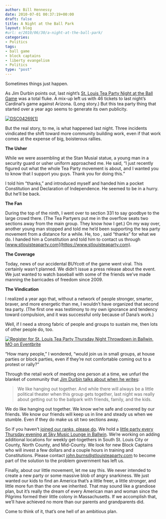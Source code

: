 ```yaml
---
author: Bill Hennessy
date: 2010-07-01 00:37:19+00:00
draft: false
title: A Night at the Ball Park
layout: blog
#url: e/2010/06/30/a-night-at-the-ball-park/
categories:
- Politics
tags:
- ball game
- block captains
- liberty evangelism
- Politics
type: "post"
---
```


Sometimes things just happen. 

 

As Jim Durbin points out, last night’s [St. Louis Tea Party Night at the Ball Game](https://www.24thstate.com/2010/06/about-that-baseball-game.html) was a total fluke. A mix-up left us with 46 tickets to last night’s Cardinal’s game against Arizona. (Long story.) But this tea party thing that started over a year ago seems to generate its own publicity. 

 

[![DSC04269[1]](https://hennessysview.com/wp-content/uploads/2010/06/DSC042691_thumb.jpg)
](https://hennessysview.com/wp-content/uploads/2010/06/DSC042691.jpg)

 

But the real story, to me, is what happened last night. Three incidents vindicated the shift toward more community building work, even if that work comes at the expense of big, boisterous rallies.

 

**The Usher**

 

While we were assembling at the Stan Musial statue, a young man in a security guard or usher uniform approached me. He said, “I just recently figured out what the whole Tea Party movement is about, and I wanted you to know that I support you guys. Thank you for doing this.”

 

I told him “thanks,” and introduced myself and handed him a pocket Constitution and Declaration of Independence. He seemed to be in a hurry. But he’ll be back.

 

**The Fan**

 

During the top of the ninth, I went over to section 331 to say goodbye to the large crowd there. (The Tea Partyers put me in the overflow seats two sections away from the main group. They know how I get.) On my way over, another young man stopped and told me he’d been supporting the tea party movement from a distance for a while. He, too , said “thanks” for what we do. I handed him a Constitution and told him to contact us through [www.stlouisteaparty.com](https://www.stlouisteaparty.com).

 

**The Coverage**

 

Today, news of our accidental BUYcott of the game went viral. This certainly wasn’t planned. We didn’t issue a press release about the event. We just wanted to watch baseball with some of the friends we’ve made manning the barricades of freedom since 2009.

 

**The Vindication**

 

I realized a year ago that, without a network of people stronger, smarter, braver, and more energetic than me, I wouldn’t have organized that second tea party. (The first one was testimony to my own ignorance and tendency toward compulsion, and it was successful only because of Dana’s work.)

 

Well, if I need a strong fabric of people and groups to sustain me, then lots of other people do, too.

 

[![Register for St. Louis Tea Party Thursday Night Throwdown in Ballwin, MO  on Eventbrite](https://www.eventbrite.com/registerbutton?eid=741030442)
](https://throwdown2.eventbrite.com?ref=ebtn)

 

“How many people,” I wondered, “would join us in small groups, at house parties or block parties, even if they’re not comfortable coming out to a protest or rally?” 

 

Through the retail work of meeting one person at a time, we unfurl the blanket of community that [Jim Durbin talks about when he writes](https://www.24thstate.com/2010/06/about-that-baseball-game.html):

 

>   
> 
> We like hanging out together. And while there will always be a little political theater when this group gets together, last night was really about getting out to the ballpark with friends, family, and the kids.
> 
> 

 

We do like hanging out together. We know we’re safe and covered by our friends. We know our friends will keep us in line and steady us when we stumble. Even if they do make us sit two sections away.

 

So if you haven’t [joined our ranks, please do](https://stlouisteaparty.us1.list-manage.com/subscribe?u=b6334042e74991364820c98c6&id=733760e554). We hold a [little party every Thursday evening at Sky Music Lounge in Ballwin](https://throwdown2.eventbrite.com?ref=elink). We’re working on adding additional locations for weekly get-togethers in South St. Louis City or County, North County, and Mid-County. We look for new Block Captains who will invest a few dollars and a couple hours in training and Constitutions. Please contact [john.burns@stlouisteaparty.com](mailto:john.burns@stlouisteaparty.com) to become part of the solution to the problem government has left us.

 

Finally, about our little movement, let me say this. We never intended to create a new party or some massive blob of angry snarkiness. We just wanted our kids to find an America that’s a little freer, a little stronger, and little more fun than the one we inherited. That may sound like a grandiose plan, but it’s really the dream of every American man and woman since the Pilgrims formed their little colony in Massachusetts. If we accomplish that, we’ll have achieved no more than our parents and grandparents did. 

 

Come to think of it, that’s one hell of an ambitious plan. 

